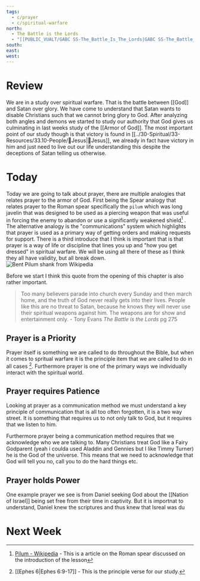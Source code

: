 ```yaml
---
tags:
  - c/prayer
  - c/spiritual-warfare
north:
  - The Battle is the Lords
  - "[[PUBLIC_VUALT/GABC SS-The_Battle_Is_The_Lords|GABC SS-The_Battle_Is_The_Lords]]"
south: 
east: 
west:
---
```

# Review
We are in a study over spiritual warfare. That is the battle between [[God]] and Satan over glory. We have come to understand that Satan wants to disable Christians such that we cannot bring glory to God.
After analyzing both angles and demons we started to study our authority that God gives us culminating in last weeks study of the [[Armor of God]].
The most important point of our study though is that victory is found in [[../30-Spiritual/33-Resources/33.10-People/👼Jesus|👼Jesus]], we already in fact have victory in him and just need to live out our life understanding this despite the deceptions of Satan telling us otherwise.

# Today
Today we are going to talk about prayer, there are multiple analogies that relates prayer to the armor of God. First being the Spear analogy that relates prayer to the Roman spear specifically the `pilum` which was long javelin that was designed to be used as a piercing weapon that was useful in forcing the enemy to abandon or use a significantly weakened shield[^cite1] . The alternative analogy is the "communications" system which highlights that prayer is used as a primary way of getting orders and making requests for support. There is a third introduce that I think is important that is that prayer is a way of life or discipline  that lines you up and "how you get dressed" in spiritual warfare. We will be using all there of these as I think they all have validity, but all break down.
![Bent Pilum shank from Wikipedia](https://upload.wikimedia.org/wikipedia/commons/thumb/d/d0/Bent_pilum_tip-transparent.png/220px-Bent_pilum_tip-transparent.png)

[^cite1]: [Pilum - Wikipedia](https://en.wikipedia.org/wiki/Pilum#:~:text=This%20was%20formerly%20called%20the,the%20cuirasses%20of%20the%20horse.) - This is a article on the Roman spear discussed on the introduction of the lesson

Before we start I think this quote from the opening of this chapter is also rather important.

>  Too many believers parade into church every Sunday and then march home, and the truth of God never really gets into their lives. People like this are no threat to Satan, because he knows they will never use their spiritual weapons against him. The weapons are for show and entertainment only.
\- Tony Evans *The Battle is the Lords* pg 275


## Prayer is a Priority
Prayer itself is something we are called to do throughout the Bible, but when it comes to spritual warfare it is the principle item that we are called to do in all cases [^b1]. Furthermore prayer is one of the primary ways we individually interact with the spiritual world. 

[^b1]: [[Ephes 6|Ephes 6:9-17]] - This is the principle verse for our study. 

## Prayer requires Patience
Looking at prayer as a communication method we must understand a key principle of communication that is all too often forgotten, it is a two way street. It is something that requires us to not only talk to God, but it requires that we listen to him. 

Furthermore prayer being a communication method requires that we acknowledge who we are talking to. Many Christians treat God like a Fairy Godparent (yeah i coulda used Aladdin and Gennies but I like Timmy Turner) he is the God of the universe. This means that we need to acknowledge that God will tell you no, call you to do the hard things etc.

## Prayer holds Power
One example prayer we see is from Daniel seeking God about the [[Nation of Israel]] being set free from their time in captivity. But it is importnat to understand, Daniel knew the scriptures and thus knew that Isreal was du
# Next Week